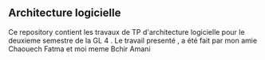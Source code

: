 ## Architecture logicielle
Ce repository contient les travaux de TP d'architecture logicielle pour le deuxieme semestre de la GL 4 .
Le travail presenté , a été fait par mon amie Chaouech Fatma et moi meme Bchir Amani
